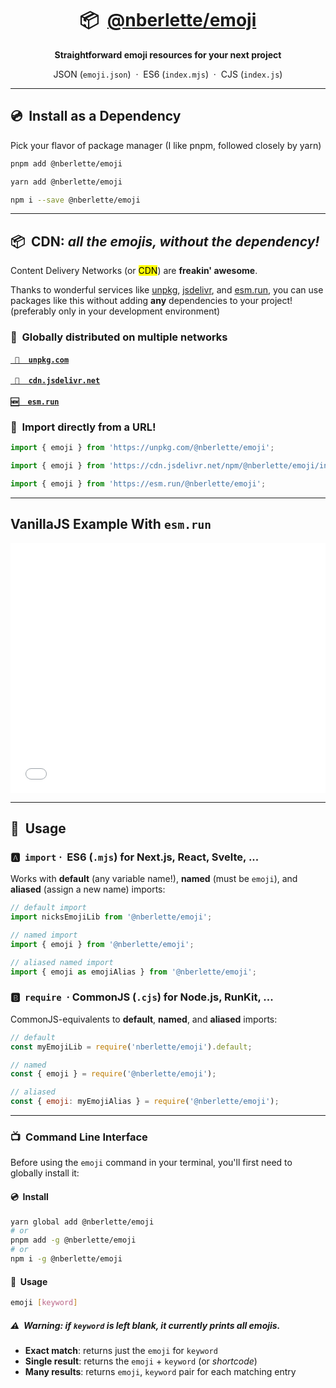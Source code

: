 <h1 align="center">
  <span>📦  <a href="https://github.com/nberlette/emoji">@nberlette/emoji</a></span>
</h1>

<div align="center">
  <p><strong>Straightforward emoji resources for your next project</strong></p>  
  <p>JSON (<code>emoji.json</code>) &nbsp;&middot;&nbsp; ES6 (<code>index.mjs</code>) &nbsp;&middot;&nbsp; CJS (<code>index.js</code>)</p>
</div>


- - -  


## 💿  Install as a Dependency

Pick your flavor of package manager (I like pnpm, followed closely by yarn)
      
```bash
pnpm add @nberlette/emoji

yarn add @nberlette/emoji

npm i --save @nberlette/emoji
```

- - -  

<h2> 📦  CDN: <em>all the emojis, without the dependency!</em></h2>

Content Delivery Networks (or <mark>CDN</mark>) are <strong>freakin' awesome</strong>.

Thanks to wonderful services like <a href="https://unpkg.com">unpkg</a>, <a href="https://jsdelivr.com">jsdelivr</a>, and <a href="https://esm.run">esm.run</a>, you can use packages like this without adding **any** dependencies to your project! (preferably only in your development environment)

### 🔘  Globally distributed on multiple networks

<h4><a href="https://unpkg.com/@nberlette/emoji/"><code> 🔗  unpkg.com</code></a></h4>
<h4><a href="https://cdn.jsdelivr.net/npm/@nberlette/emoji/index.mjs"><code> 🔗  cdn.jsdelivr.net</code></a></h4>
<h4><a href="https://esm.run/@nberlette/emoji"><code>🆕  esm.run</code></a></h4>

### 🔘  Import directly from a URL!

```js
import { emoji } from 'https://unpkg.com/@nberlette/emoji';

import { emoji } from 'https://cdn.jsdelivr.net/npm/@nberlette/emoji/index.mjs';

import { emoji } from 'https://esm.run/@nberlette/emoji';
```

- - -  

## VanillaJS Example With `esm.run`

<iframe width="100%" height="400" src="//jsfiddle.net/berlenic/1a23g4ob/embedded/js,html,css,result/dark/" allowfullscreen="allowfullscreen" allowpaymentrequest frameborder="0"></iframe>

- - -  

## 🔘  Usage  


### 🅰️  `import`  ·  ES6 (`.mjs`) for Next.js, React, Svelte, ...

Works with **default** (any variable name!), **named** (must be `emoji`), and **aliased** (assign a new name) imports:

```js
// default import
import nicksEmojiLib from '@nberlette/emoji';

// named import
import { emoji } from '@nberlette/emoji';

// aliased named import
import { emoji as emojiAlias } from '@nberlette/emoji';
```

### 🅱️  `require`  ·  CommonJS (`.cjs`) for Node.js, RunKit, ...

CommonJS-equivalents to **default**, **named**, and **aliased** imports:

```cjs
// default
const myEmojiLib = require('nberlette/emoji').default;

// named
const { emoji } = require('@nberlette/emoji');

// aliased
const { emoji: myEmojiAlias } = require('@nberlette/emoji');
```

- - -  


### 📺  Command Line Interface

Before using the `emoji` command in your terminal, you'll first need to globally install it:

#### 💿  Install

```bash
yarn global add @nberlette/emoji
# or
pnpm add -g @nberlette/emoji
# or
npm i -g @nberlette/emoji
```

#### 🔘  Usage

```bash
emoji [keyword]
```

##### ⚠️  **Warning**: if `keyword` is left blank, it currently prints **all emojis**.

* **Exact match**:   returns just the `emoji` for `keyword`
* **Single result**: returns the `emoji` + `keyword` (or _shortcode_)
* **Many results**:  returns `emoji`, `keyword` pair for each matching entry

<!-- ![emoji usage example](https://github.com/nberlette/emoji/raw/master/screenshot.png) -->

